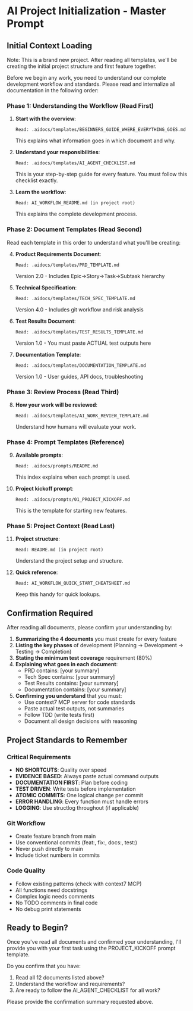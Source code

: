 # AI Project Initialization - Master Prompt

## Initial Context Loading

Note: This is a brand new project. After reading all templates, we'll be creating the initial project structure and first feature together.

Before we begin any work, you need to understand our complete development workflow and standards. Please read and internalize all documentation in the following order:

### Phase 1: Understanding the Workflow (Read First)

1. **Start with the overview**:
   ```
   Read: .aidocs/templates/BEGINNERS_GUIDE_WHERE_EVERYTHING_GOES.md
   ```
   This explains what information goes in which document and why.

2. **Understand your responsibilities**:
   ```
   Read: .aidocs/templates/AI_AGENT_CHECKLIST.md
   ```
   This is your step-by-step guide for every feature. You must follow this checklist exactly.

3. **Learn the workflow**:
   ```
   Read: AI_WORKFLOW_README.md (in project root)
   ```
   This explains the complete development process.

### Phase 2: Document Templates (Read Second)

Read each template in this order to understand what you'll be creating:

4. **Product Requirements Document**:
   ```
   Read: .aidocs/templates/PRD_TEMPLATE.md
   ```
   Version 2.0 - Includes Epic→Story→Task→Subtask hierarchy

5. **Technical Specification**:
   ```
   Read: .aidocs/templates/TECH_SPEC_TEMPLATE.md
   ```
   Version 4.0 - Includes git workflow and risk analysis

6. **Test Results Document**:
   ```
   Read: .aidocs/templates/TEST_RESULTS_TEMPLATE.md
   ```
   Version 1.0 - You must paste ACTUAL test outputs here

7. **Documentation Template**:
   ```
   Read: .aidocs/templates/DOCUMENTATION_TEMPLATE.md
   ```
   Version 1.0 - User guides, API docs, troubleshooting

### Phase 3: Review Process (Read Third)

8. **How your work will be reviewed**:
   ```
   Read: .aidocs/templates/AI_WORK_REVIEW_TEMPLATE.md
   ```
   Understand how humans will evaluate your work.

### Phase 4: Prompt Templates (Reference)

9. **Available prompts**:
   ```
   Read: .aidocs/prompts/README.md
   ```
   This index explains when each prompt is used.

10. **Project kickoff prompt**:
    ```
    Read: .aidocs/prompts/01_PROJECT_KICKOFF.md
    ```
    This is the template for starting new features.

### Phase 5: Project Context (Read Last)

11. **Project structure**:
    ```
    Read: README.md (in project root)
    ```
    Understand the project setup and structure.

12. **Quick reference**:
    ```
    Read: AI_WORKFLOW_QUICK_START_CHEATSHEET.md
    ```
    Keep this handy for quick lookups.

## Confirmation Required

After reading all documents, please confirm your understanding by:

1. **Summarizing the 4 documents** you must create for every feature
2. **Listing the key phases** of development (Planning → Development → Testing → Completion)
3. **Stating the minimum test coverage** requirement (80%)
4. **Explaining what goes in each document**:
   - PRD contains: [your summary]
   - Tech Spec contains: [your summary]
   - Test Results contains: [your summary]
   - Documentation contains: [your summary]
5. **Confirming you understand** that you must:
   - Use context7 MCP server for code standards
   - Paste actual test outputs, not summaries
   - Follow TDD (write tests first)
   - Document all design decisions with reasoning

## Project Standards to Remember

### Critical Requirements
- **NO SHORTCUTS**: Quality over speed
- **EVIDENCE BASED**: Always paste actual command outputs
- **DOCUMENTATION FIRST**: Plan before coding
- **TEST DRIVEN**: Write tests before implementation
- **ATOMIC COMMITS**: One logical change per commit
- **ERROR HANDLING**: Every function must handle errors
- **LOGGING**: Use structlog throughout (if applicable)

### Git Workflow
- Create feature branch from main
- Use conventional commits (feat:, fix:, docs:, test:)
- Never push directly to main
- Include ticket numbers in commits

### Code Quality
- Follow existing patterns (check with context7 MCP)
- All functions need docstrings
- Complex logic needs comments
- No TODO comments in final code
- No debug print statements

## Ready to Begin?

Once you've read all documents and confirmed your understanding, I'll provide you with your first task using the PROJECT_KICKOFF prompt template.

Do you confirm that you have:
1. Read all 12 documents listed above?
2. Understand the workflow and requirements?
3. Are ready to follow the AI_AGENT_CHECKLIST for all work?

Please provide the confirmation summary requested above.